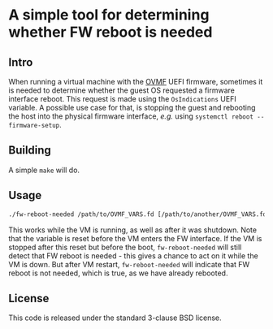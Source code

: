 # A simple tool for determining whether FW reboot is needed

## Intro

When running a virtual machine with the [OVMF](https://github.com/tianocore/edk2)
UEFI firmware, sometimes it is needed to determine whether the guest OS
requested a firmware interface reboot. This request is made using the
`OsIndications` UEFI variable. A possible use case for that, is stopping
the guest and rebooting the host into the physical firmware interface, _e.g._
using `systemctl reboot --firmware-setup`.

## Building

A simple `make` will do.

## Usage

```sh
./fw-reboot-needed /path/to/OVMF_VARS.fd [/path/to/another/OVMF_VARS.fd ...]
```

This works while the VM is running, as well as after it was shutdown. Note
that the variable is reset before the VM enters the FW interface. If the VM
is stopped after this reset but before the boot, `fw-reboot-needed` will still
detect that FW reboot is needed - this gives a chance to act on it while the
VM is down. But after VM restart, `fw-reboot-needed` will indicate that FW
reboot is not needed, which is true, as we have already rebooted.

## License

This code is released under the standard 3-clause BSD license.
